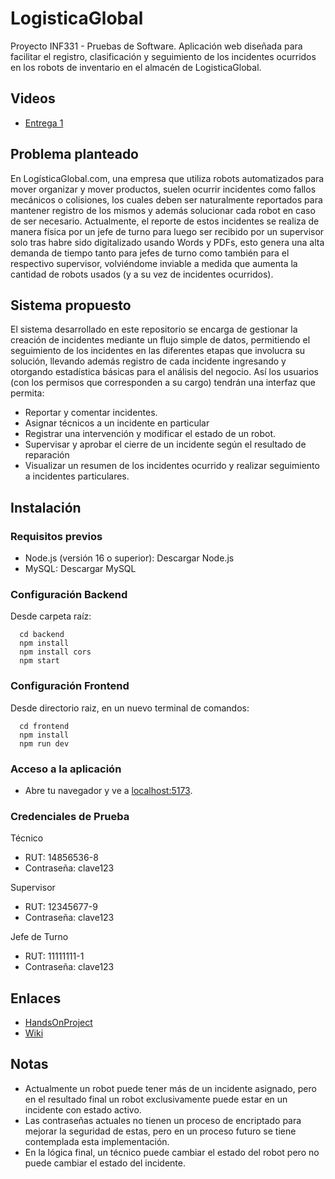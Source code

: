 
# LogisticaGlobal
Proyecto INF331 - Pruebas de Software. Aplicación web diseñada para facilitar el registro, clasificación y seguimiento de los incidentes ocurridos en los robots de inventario en el almacén de LogisticaGlobal. 

## Videos
- [Entrega 1](a)

## Problema planteado
En LogísticaGlobal.com, una empresa que utiliza robots automatizados para mover organizar y mover productos, suelen ocurrir incidentes como fallos mecánicos o colisiones, los cuales deben ser naturalmente reportados para mantener registro de los mismos y además solucionar cada robot en caso de ser necesario. Actualmente, el reporte de estos incidentes se realiza de manera física por un jefe de turno para luego ser recibido por un supervisor solo tras habre sido digitalizado usando Words y PDFs, esto genera una alta demanda de tiempo tanto para jefes de turno como también para el respectivo supervisor, volviéndome inviable a medida que aumenta la cantidad de robots usados (y a su vez de incidentes ocurridos).

## Sistema propuesto
El sistema desarrollado en este repositorio se encarga de gestionar la creación de incidentes mediante un flujo simple de datos, permitiendo el seguimiento de los incidentes en las diferentes etapas que involucra su solución, llevando además registro de cada incidente ingresando y otorgando estadística básicas para el análisis del negocio. Así los usuarios (con los permisos que corresponden a su cargo) tendrán una interfaz que permita:
  *  Reportar y comentar incidentes.
  *  Asignar técnicos a un incidente en particular
  *  Registrar una intervención y modificar el estado de un robot.
  *  Supervisar y aprobar el cierre de un incidente según el resultado de reparación
  *  Visualizar un resumen de los incidentes ocurrido y realizar seguimiento a incidentes particulares.

## Instalación
### Requisitos previos
  * Node.js (versión 16 o superior): Descargar Node.js
  * MySQL: Descargar MySQL
### Configuración Backend
Desde carpeta raíz:
``` Linea de comando
  cd backend
  npm install
  npm install cors
  npm start
```
### Configuración Frontend
Desde directorio raiz, en un nuevo terminal de comandos:
``` Linea de comando
  cd frontend
  npm install
  npm run dev
```
### Acceso a la aplicación
  * Abre tu navegador y ve a [localhost:5173](http://localhost:5173).
### Credenciales de Prueba
  Técnico
   - RUT: 14856536-8
   - Contraseña: clave123

  Supervisor
   - RUT: 12345677-9
   - Contraseña: clave123
     
  Jefe de Turno
   - RUT: 11111111-1
   - Contraseña: clave123

## Enlaces 
   - [HandsOnProject](https://github.com/Pruebas-de-Software/HandsOnProject/blob/main/semestres/2025-1/logisticaglobal.md)
   - [Wiki](https://github.com/Equipo-3-Pruebas-de-Software/LogisticaGlobal/wiki)

## Notas
   - Actualmente un robot puede tener más de un incidente asignado, pero en el resultado final un robot exclusivamente puede estar en un incidente con estado activo.
   - Las contraseñas actuales no tienen un proceso de encriptado para mejorar la seguridad de estas, pero en un proceso futuro se tiene contemplada esta implementación.
   - En la lógica final, un técnico puede cambiar el estado del robot pero no puede cambiar el estado del incidente.




